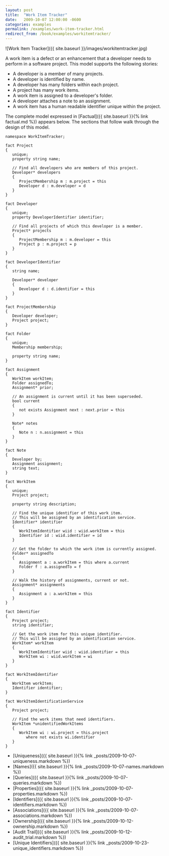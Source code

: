 ```yaml
---
layout: post
title:  "Work Item Tracker"
date:   2009-10-07 12:00:00 -0600
categories: examples
permalink: /examples/work-item-tracker.html
redirect_from: /book/examples/workitemtracker/
---
```


![Work Item Tracker]({{ site.baseurl }}/images/workitemtracker.jpg)

A work item is a defect or an enhancement that a developer needs to perform in a software project. This model supports the following stories:

- A developer is a member of many projects. 
- A developer is identified by name.
- A developer has many folders within each project.
- A project has many work items.
- A work item is assigned to a developer's folder.
- A developer attaches a note to an assignment.
- A work item has a human readable identifier unique within the project.

The complete model expressed in [Factual]({{ site.baseurl }}{% link factual.md %}) appears below. The sections that follow walk through the design of this model.

```
namespace WorkItemTracker;

fact Project
{
   unique;
   property string name;

   // Find all developers who are members of this project.
   Developer* developers
   {
      ProjectMembership m : m.project = this
      Developer d : m.developer = d
   }
}

fact Developer
{
   unique;
   property DeveloperIdentifier identifier;

   // Find all projects of which this developer is a member.
   Project* projects
   {
      ProjectMembership m : m.developer = this
      Project p : m.project = p
   }
}

fact DeveloperIdentifier
{
   string name;

   Developer* developer
   {
      Developer d : d.identifier = this
   }
}

fact ProjectMembership
{
   Developer developer;
   Project project;
}

fact Folder
{
   unique;
   Membership membership;
   
   property string name;
}

fact Assignment
{
   WorkItem workItem;
   Folder assignedTo;
   Assignment* prior;

   // An assignment is current until it has been superseded.   
   bool current
   {
      not exists Assignment next : next.prior = this
   }
   
   Note* notes
   {
      Note n : n.assignment = this
   }
}

fact Note
{
   Developer by;
   Assignment assignment;
   string text;
}

fact WorkItem
{
   unique;
   Project project;

   property string description;

   // Find the unique identifier of this work item.
   // This will be assigned by an identification service.
   Identifier* identifier
   {
      WorkItemIdentifier wiid : wiid.workItem = this
      Identifier id : wiid.identifier = id
   }

   // Get the folder to which the work item is currently assigned.   
   Folder* assignedTo
   {
      Assignment a : a.workItem = this where a.current
      Folder f : a.assignedTo = f
   }

   // Walk the history of assignments, current or not.
   Assignment* assignments
   {
      Assignment a : a.workItem = this
   }
}

fact Identifier
{
   Project project;
   string identifier;

   // Get the work item for this unique identifier.
   // This will be assigned by an identification service.
   WorkItem* workItem
   {
      WorkItemIdentifier wiid : wiid.identifier = this
      WorkItem wi : wiid.workItem = wi
   }
}

fact WorkItemIdentifier
{
   WorkItem workItem;
   Identifier identifier;
}

fact WorkItemIdentificationService
{
   Project project;

   // Find the work items that need identifiers.
   WorkItem *unidentifiedWorkItems
   {
      WorkItem wi : wi.project = this.project
         where not exists wi.identifier
   }
}
```

- [Uniqueness]({{ site.baseurl }}{% link _posts/2009-10-07-uniqueness.markdown %}) 
- [Names]({{ site.baseurl }}{% link _posts/2009-10-07-names.markdown %})
- [Queries]({{ site.baseurl }}{% link _posts/2009-10-07-queries.markdown %})
- [Properties]({{ site.baseurl }}{% link _posts/2009-10-07-properties.markdown %})
- [Identifiers]({{ site.baseurl }}{% link _posts/2009-10-07-identifiers.markdown %})
- [Associations]({{ site.baseurl }}{% link _posts/2009-10-07-associations.markdown %})
- [Ownership]({{ site.baseurl }}{% link _posts/2009-10-12-ownership.markdown %})
- [Audit Trail]({{ site.baseurl }}{% link _posts/2009-10-12-audit_trial.markdown %})
- [Unique Identifiers]({{ site.baseurl }}{% link _posts/2009-10-23-unique_identifiers.markdown %})